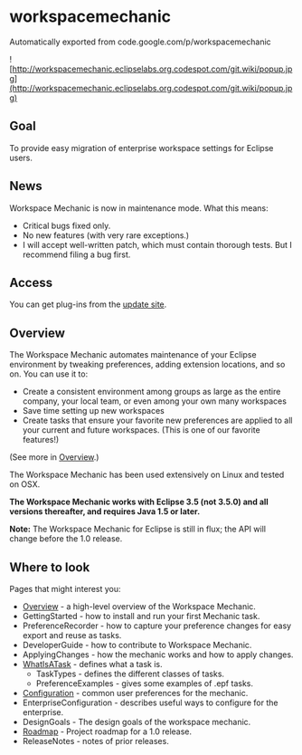 # workspacemechanic
Automatically exported from code.google.com/p/workspacemechanic

![http://workspacemechanic.eclipselabs.org.codespot.com/git.wiki/popup.jpg](http://workspacemechanic.eclipselabs.org.codespot.com/git.wiki/popup.jpg)

## Goal ##
To provide easy migration of enterprise workspace settings for Eclipse users.

## News ##
Workspace Mechanic is now in maintenance mode. What this means:
  * Critical bugs fixed only.
  * No new features (with very rare exceptions.)
  * I will accept well-written patch, which must contain thorough tests. But I recommend filing a bug first.

## Access ##

You can get plug-ins from the [update site](https://github.com/rsiccho/workspacemechanic/raw/master/updatesite/com.google.eclipse.mechanic.updatesite).

## Overview ##
The Workspace Mechanic automates maintenance of your Eclipse environment by tweaking preferences, adding extension locations, and so on. You can use it to:

  * Create a consistent environment among groups as large as the entire company, your local team, or even among your own many workspaces
  * Save time setting up new workspaces
  * Create tasks that ensure your favorite new preferences are applied to all your current and future workspaces. (This is one of our favorite features!)

(See more in [Overview](Overview.md).)

The Workspace Mechanic has been used extensively on Linux and tested on OSX.

**The Workspace Mechanic works with Eclipse 3.5 (not 3.5.0) and all versions thereafter, and requires Java 1.5 or later.**

**Note:** The Workspace Mechanic for Eclipse is still in flux; the API will change before the 1.0 release.

## Where to look ##

Pages that might interest you:

  * [Overview](Overview.md) - a high-level overview of the Workspace Mechanic.
  * GettingStarted - how to install and run your first Mechanic task.
  * PreferenceRecorder - how to capture your preference changes for easy export and reuse as tasks.
  * DeveloperGuide - how to contribute to Workspace Mechanic.
  * ApplyingChanges - how the mechanic works and how to apply changes.
  * [WhatIsATask](WhatIsATask.md) - defines what a task is.
    * TaskTypes - defines the different classes of tasks.
    * PreferenceExamples - gives some examples of .epf tasks.
  * [Configuration](Configuration.md) - common user preferences for the mechanic.
  * EnterpriseConfiguration - describes useful ways to configure for the enterprise.
  * DesignGoals - The design goals of the workspace mechanic.
  * [Roadmap](Roadmap.md) - Project roadmap for a 1.0 release.
  * ReleaseNotes - notes of prior releases.
